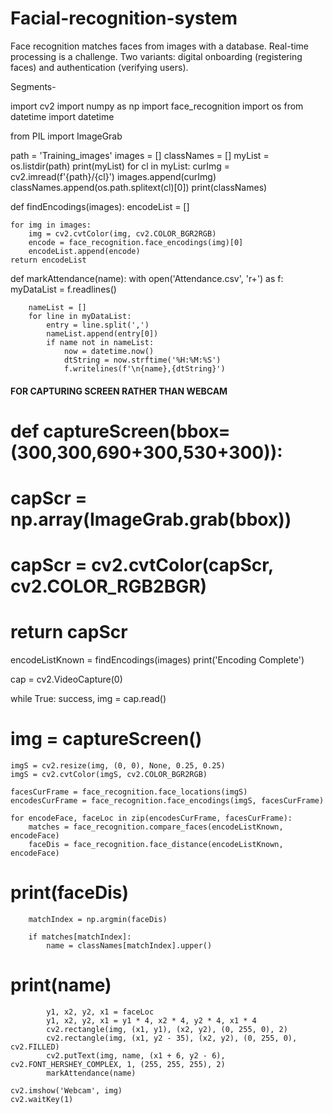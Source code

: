 # Facial-recognition-system
Face recognition matches faces from images with a database. Real-time processing is a challenge. Two variants: digital onboarding (registering faces) and authentication (verifying users). 

Segments-

import cv2
import numpy as np
import face_recognition
import os
from datetime import datetime

from PIL import ImageGrab

path = 'Training_images'
images = []
classNames = []
myList = os.listdir(path)
print(myList)
for cl in myList:
    curImg = cv2.imread(f'{path}/{cl}')
    images.append(curImg)
    classNames.append(os.path.splitext(cl)[0])
print(classNames)


def findEncodings(images):
    encodeList = []


    for img in images:
        img = cv2.cvtColor(img, cv2.COLOR_BGR2RGB)
        encode = face_recognition.face_encodings(img)[0]
        encodeList.append(encode)
    return encodeList


def markAttendance(name):
    with open('Attendance.csv', 'r+') as f:
        myDataList = f.readlines()


        nameList = []
        for line in myDataList:
            entry = line.split(',')
            nameList.append(entry[0])
            if name not in nameList:
                now = datetime.now()
                dtString = now.strftime('%H:%M:%S')
                f.writelines(f'\n{name},{dtString}')

#### FOR CAPTURING SCREEN RATHER THAN WEBCAM
# def captureScreen(bbox=(300,300,690+300,530+300)):
#     capScr = np.array(ImageGrab.grab(bbox))
#     capScr = cv2.cvtColor(capScr, cv2.COLOR_RGB2BGR)
#     return capScr

encodeListKnown = findEncodings(images)
print('Encoding Complete')

cap = cv2.VideoCapture(0)

while True:
    success, img = cap.read()
# img = captureScreen()
    imgS = cv2.resize(img, (0, 0), None, 0.25, 0.25)
    imgS = cv2.cvtColor(imgS, cv2.COLOR_BGR2RGB)

    facesCurFrame = face_recognition.face_locations(imgS)
    encodesCurFrame = face_recognition.face_encodings(imgS, facesCurFrame)

    for encodeFace, faceLoc in zip(encodesCurFrame, facesCurFrame):
        matches = face_recognition.compare_faces(encodeListKnown, encodeFace)
        faceDis = face_recognition.face_distance(encodeListKnown, encodeFace)
# print(faceDis)
        matchIndex = np.argmin(faceDis)

        if matches[matchIndex]:
            name = classNames[matchIndex].upper()
# print(name)
            y1, x2, y2, x1 = faceLoc
            y1, x2, y2, x1 = y1 * 4, x2 * 4, y2 * 4, x1 * 4
            cv2.rectangle(img, (x1, y1), (x2, y2), (0, 255, 0), 2)
            cv2.rectangle(img, (x1, y2 - 35), (x2, y2), (0, 255, 0), cv2.FILLED)
            cv2.putText(img, name, (x1 + 6, y2 - 6), cv2.FONT_HERSHEY_COMPLEX, 1, (255, 255, 255), 2)
            markAttendance(name)

    cv2.imshow('Webcam', img)
    cv2.waitKey(1)

